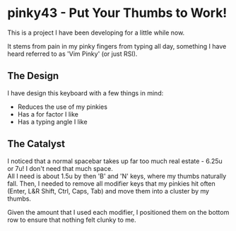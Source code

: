 # pinky43 - Put Your Thumbs to Work!

This is a project I have been developing for a little while now.  

It stems from pain in my pinky fingers from typing all day, something I have heard referred to as 'Vim Pinky' (or just RSI).

## The Design

I have design this keyboard with a few things in mind:
* Reduces the use of my pinkies
* Has a for factor I like
* Has a typing angle I like

## The Catalyst
I noticed that a normal spacebar takes up far too much real estate - 6.25u or 7u!  I don't need that much space.  
All I need is about 1.5u by then 'B' and 'N' keys, where my thumbs naturally fall.
Then, I needed to remove all modifier keys that my pinkies hit often (Enter, L&R Shift, Ctrl, Caps, Tab) and move them into a cluster by my thumbs.

Given the amount that I used each modifier, I positioned them on the bottom row to ensure that nothing felt clunky to me.
